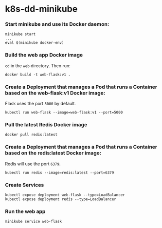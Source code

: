 # k8s-dd-minikube

### Start minikube and use its Docker daemon:

```
minikube start
...
eval $(minikube docker-env)
```


### Build the web app Docker image  

`cd` in the `web` directory. Then run:

```
docker build -t web-flask:v1 .
```


### Create a Deployment that manages a Pod that runs a Container based on the web-flask:v1 Docker image:

Flask uses the port `5000` by default.

```
kubectl run web-flask --image=web-flask:v1 --port=5000
```

### Pull the latest Redis Docker image

```
docker pull redis:latest
```


### Create a Deployment that manages a Pod that runs a Container based on the redis:latest Docker image:

Redis will use the port `6379`.

```
kubectl run redis --image=redis:latest --port=6379
```

### Create Services

```
kubectl expose deployment web-flask --type=LoadBalancer
kubectl expose deployment redis --type=LoadBalancer
```

### Run the web app

```
minikube service web-flask
```

